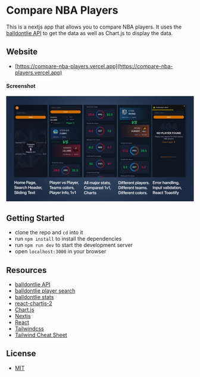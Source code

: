 # Compare NBA Players

This is a nextjs app that allows you to compare NBA players. It uses the [balldontlie API](https://www.balldontlie.io/home.html#players) to get the data as well as Chart.js to display the data.

## Website

- [https://compare-nba-players.vercel.app](https://compare-nba-players.vercel.app)

#### Screenshot

![screenshot](./screenshot.jpg 'screenshot')

## Getting Started

- clone the repo and `cd` into it
- run `npm install` to install the dependencies
- run `npm run dev` to start the development server
- open `localhost:3000` in your browser

## Resources

- [balldontlie API](https://www.balldontlie.io/home.html#players)
- [balldontlie player search](https://www.balldontlie.io/api/v1/players?search=curry)
- [balldontlie stats](https://www.balldontlie.io/api/v1/season_averages?player_ids[]=115&player_ids[]=237)
- [react-chartjs-2](https://www.npmjs.com/package/react-chartjs-2#docs)
- [Chart.js](https://www.chartjs.org/docs/latest/)
- [Nextjs](https://nextjs.org/)
- [React](https://reactjs.org/)
- [Tailwindcss](https://tailwindcss.com/)
- [Tailwind Cheat Sheet](https://nerdcave.com/tailwind-cheat-sheet)

## License

- [MIT](LICENSE.md)
